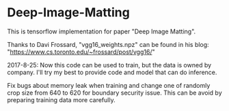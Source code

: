 # Deep-Image-Matting
This is tensorflow implementation for paper "Deep Image Matting".

Thanks to Davi Frossard, "vgg16_weights.npz" can be found in his blog:
"https://www.cs.toronto.edu/~frossard/post/vgg16/"

2017-8-25:
Now this code can be used to train, but the data is owned by company.
I'll try my best to provide code and model that can do inference.

Fix bugs about memory leak when training and change one of randomly crop size from 640 to 620 for boundary security issue.
This can be avoid by preparing training data more carefully.
